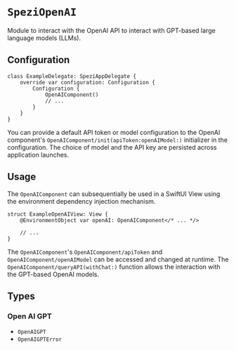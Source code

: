 # ``SpeziOpenAI``

<!--
#
# This source file is part of the Stanford Spezi open source project
#
# SPDX-FileCopyrightText: 2022 Stanford University and the project authors (see CONTRIBUTORS.md)
#
# SPDX-License-Identifier: MIT
#       
-->

Module to interact with the OpenAI API to interact with GPT-based large language models (LLMs).

## Configuration

```
class ExampleDelegate: SpeziAppDelegate {
    override var configuration: Configuration {
        Configuration {
            OpenAIComponent()
            // ...
        }
    }
}
```

You can provide a default API token or model configuration to the OpenAI component's ``OpenAIComponent/init(apiToken:openAIModel:)`` initializer in the configuration.
The choice of model and the API key are persisted across application launches.


## Usage

The ``OpenAIComponent`` can subsequentially be used in a SwiftUI View using the environment dependency injection mechanism.

```
struct ExampleOpenAIView: View {
    @EnvironmentObject var openAI: OpenAIComponent</* ... */>

    // ...
}
```

The ``OpenAIComponent``'s ``OpenAIComponent/apiToken`` and ``OpenAIComponent/openAIModel`` can be accessed and changed at runtime.
The ``OpenAIComponent/queryAPI(withChat:)`` function allows the interaction with the GPT-based OpenAI models.


## Types

### Open AI GPT

- ``OpenAIGPT``
- ``OpenAIGPTError``

